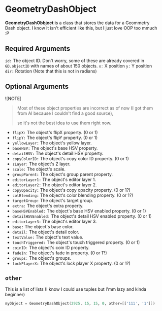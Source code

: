 # GeometryDashObject

**GeometryDashObbject** is a class that stores the data for a Geommetry Dash object.
I know it isn't efficient like this, but I just love OOP too mmuch :P

## Required Arguments
`id:` The object ID. Don't worry, some of these are already covered in `GD.objectID` with names of about 150 objects.
`x:` X position
`y:` Y position
`dir:` Rotation (Note that this is not in radians)

## Optional Arguments
![NOTE]
> Most of these object properties are incorrect as of now (I got them from AI because I couldn't find a good source),
>
> so it's not the best idea to use them right now.
- `flipX:` The object's flipX property. (0 or 1)
- `flipY:` The object's flipY property. (0 or 1)
- `yellowLayer:` The object's yellow layer.
- `baseHSV:` The object's base HSV property.
- `detailHSV:` The object's detail HSV property.
- `copyColorID:` The object's copy color ID property. (0 or 1)
- `zLayer:` The object's Z layer.
- `scale:` The object's scale.
- `groupParent:` The object's group parent property.
- `editorLayer1:` The object's editor layer 1.
- `editorLayer2:` The object's editor layer 2.
- `copyOpacity:` The object's copy opacity property. (0 or 1?)
- `colBlending:` The object's color blending property. (0 or 1?)
- `targetGroup:` The object's target group.
- `extra:` The object's extra property.
- `baseHSVEnabled:` The object's base HSV enabled property. (0 or 1)
- `detailHSVEnabled:` The object's detail HSV enabled property. (0 or 1)
- `editorLayer3:` The object's editor layer 3.
- `base:` The object's base color.
- `detail:` The object's detail color.
- `textValue:` The object's text value.
- `touchTriggered:` The object's touch triggered property. (0 or 1)
- `coinID:` The object's coin ID property.
- `fadeIn:` The object's fade in property. (0 or 1?)
- `groups:` The object's groups.
- `lockPlayerX:` The object's lock player X property. (0 or 1?)

## `other`
This is a list of lists (I know I could use tuples but I'mm lazy and kinda beginner)
```python
myObject = GeometryDashObject(2925, 15, 15, 0, other=[['111', '1']])
```